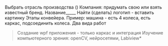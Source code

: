 Выбрать отрасль производства ()
Компания: придумать свою или взять известный бренд. Название_____ Найти (сделать) логотип - вставить картинку
Этапы конвейера. Пример: машина - есть 4 колеса, есть каркас, подсоединить колеса.
Два вида работ
>Создание wpf приложения - только каркас и интеграция
>Изучение компьютерного зрения: openCV, нейросетями, Labiview*


